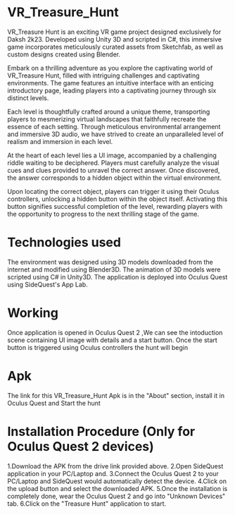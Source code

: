 # VR_Treasure_Hunt
VR_Treasure Hunt is an exciting VR game project designed exclusively for Daksh 2k23. Developed using Unity 3D and scripted in C#, this immersive game incorporates meticulously curated assets from Sketchfab, as well as custom designs created using Blender.

Embark on a thrilling adventure as you explore the captivating world of VR_Treasure Hunt, filled with intriguing challenges and captivating environments. The game features an intuitive interface with an enticing introductory page, leading players into a captivating journey through six distinct levels.

Each level is thoughtfully crafted around a unique theme, transporting players to mesmerizing virtual landscapes that faithfully recreate the essence of each setting. Through meticulous environmental arrangement and immersive 3D audio, we have strived to create an unparalleled level of realism and immersion in each level.

At the heart of each level lies a UI image, accompanied by a challenging riddle waiting to be deciphered. Players must carefully analyze the visual cues and clues provided to unravel the correct answer. Once discovered, the answer corresponds to a hidden object within the virtual environment.

Upon locating the correct object, players can trigger it using their Oculus controllers, unlocking a hidden button within the object itself. Activating this button signifies successful completion of the level, rewarding players with the opportunity to progress to the next thrilling stage of the game.
# Technologies used
The environment was designed using 3D models downloaded from the internet and modified using Blender3D.
The animation of 3D models were scripted using C# in Unity3D.
The application is deployed into Oculus Quest using SideQuest's App Lab.

# Working
Once application is opened in Oculus Quest 2 ,We can see the intoduction scene containing UI image with details and a start button. Once the start button is triggered using Oculus controllers the hunt will begin

# Apk 
The link for this VR_Treasure_Hunt Apk is in the "About" section, install it in Oculus Quest and Start the hunt

# Installation Procedure (Only for Oculus Quest 2 devices)
1.Download the APK from the drive link provided above.
2.Open SideQuest application in your PC/Laptop and.
3.Connect the Oculus Quest 2 to your PC/Laptop and SideQuest would automatically detect the device.
4.Click on the upload button and select the downloaded APK.
5.Once the installation is completely done, wear the Oculus Quest 2 and go into "Unknown Devices" tab.
6.Click on the "Treasure Hunt" application to start.
